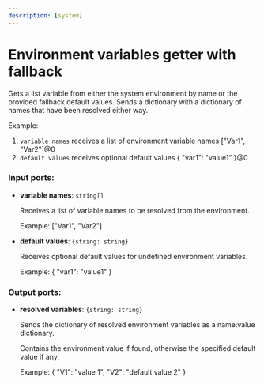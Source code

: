 ```yaml
---
description: [system]
---
```


# Environment variables getter with fallback

Gets a list variable from either the system environment by name or the provided fallback default values. Sends a dictionary with a dictionary of names that have been resolved either way.

Example: 
1. `variable names` receives a list of environment variable names ["Var1", "Var2"]@0
2. `default values` receives optional default values { "var1": "value1" }@0

### Input ports:

* __variable names__: `string[]`

    Receives a list of variable names to be resolved from the environment.
    
    Example:
    ["Var1", "Var2"]


* __default values__: `{string: string}`

    Receives optional default values for undefined environment variables.
    
    Example:
    { "var1": "value1" }

### Output ports:

* __resolved variables__: `{string: string}`

    Sends the dictionary of resolved environment variables as a name:value dictionary.
    
    Contains the environment value if found, otherwise the specified default value if any.
    
    
    Example:
    {
      "V1": "value 1",
      "V2": "default value 2"
    }

